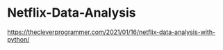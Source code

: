 # Netflix-Data-Analysis
https://thecleverprogrammer.com/2021/01/16/netflix-data-analysis-with-python/
